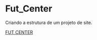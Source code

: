 # Fut_Center
 Criando a estrutura de um projeto de site.

<a href="https://gilvando141.github.io/Fut_Center/Fut_Center.html">FUT CENTER </a>